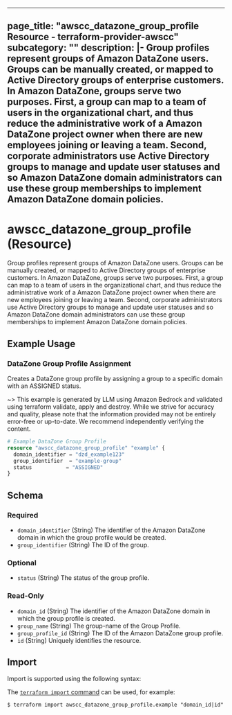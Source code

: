 
---
page_title: "awscc_datazone_group_profile Resource - terraform-provider-awscc"
subcategory: ""
description: |-
  Group profiles represent groups of Amazon DataZone users. Groups can be manually created, or mapped to Active Directory groups of enterprise customers. In Amazon DataZone, groups serve two purposes. First, a group can map to a team of users in the organizational chart, and thus reduce the administrative work of a Amazon DataZone project owner when there are new employees joining or leaving a team. Second, corporate administrators use Active Directory groups to manage and update user statuses and so Amazon DataZone domain administrators can use these group memberships to implement Amazon DataZone domain policies.
---

# awscc_datazone_group_profile (Resource)

Group profiles represent groups of Amazon DataZone users. Groups can be manually created, or mapped to Active Directory groups of enterprise customers. In Amazon DataZone, groups serve two purposes. First, a group can map to a team of users in the organizational chart, and thus reduce the administrative work of a Amazon DataZone project owner when there are new employees joining or leaving a team. Second, corporate administrators use Active Directory groups to manage and update user statuses and so Amazon DataZone domain administrators can use these group memberships to implement Amazon DataZone domain policies.

## Example Usage

### DataZone Group Profile Assignment

Creates a DataZone group profile by assigning a group to a specific domain with an ASSIGNED status.

~> This example is generated by LLM using Amazon Bedrock and validated using terraform validate, apply and destroy. While we strive for accuracy and quality, please note that the information provided may not be entirely error-free or up-to-date. We recommend independently verifying the content.

```terraform
# Example DataZone Group Profile
resource "awscc_datazone_group_profile" "example" {
  domain_identifier = "dzd_example123"
  group_identifier  = "example-group"
  status           = "ASSIGNED"
}
```

<!-- schema generated by tfplugindocs -->
## Schema

### Required

- `domain_identifier` (String) The identifier of the Amazon DataZone domain in which the group profile would be created.
- `group_identifier` (String) The ID of the group.

### Optional

- `status` (String) The status of the group profile.

### Read-Only

- `domain_id` (String) The identifier of the Amazon DataZone domain in which the group profile is created.
- `group_name` (String) The group-name of the Group Profile.
- `group_profile_id` (String) The ID of the Amazon DataZone group profile.
- `id` (String) Uniquely identifies the resource.

## Import

Import is supported using the following syntax:

The [`terraform import` command](https://developer.hashicorp.com/terraform/cli/commands/import) can be used, for example:

```shell
$ terraform import awscc_datazone_group_profile.example "domain_id|id"
```
